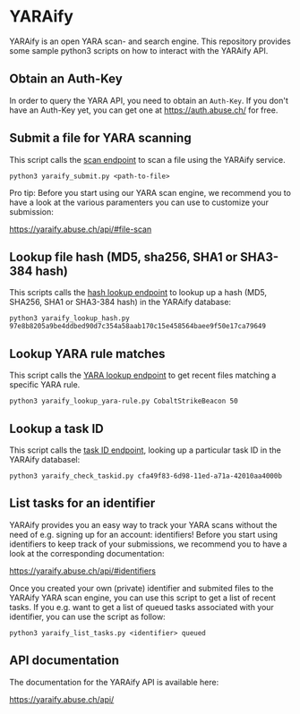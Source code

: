 # YARAify
YARAify is an open YARA scan- and search engine. This repository provides some sample python3 scripts on how to interact with the YARAify API.

## Obtain an Auth-Key
In order to query the YARA API, you need to obtain an ```Auth-Key```.  If you don't have an Auth-Key yet, you can get one at https://auth.abuse.ch/ for free.

## Submit a file for YARA scanning
This script calls the [scan endpoint](https://yaraify.abuse.ch/api/#file-scan) to scan a file using the YARAify service.

```
python3 yaraify_submit.py <path-to-file>
```

Pro tip: Before you start using our YARA scan engine, we recommend you to have a look at the various paramenters you can use to customize your submission:

https://yaraify.abuse.ch/api/#file-scan

## Lookup file hash (MD5, sha256, SHA1 or SHA3-384 hash)
This scripts calls the [hash lookup endpoint](https://yaraify.abuse.ch/api/#query-filehash) to lookup up a hash (MD5, SHA256, SHA1 or SHA3-384 hash) in the YARAify database:

```
python3 yaraify_lookup_hash.py 97e8b8205a9be4ddbed90d7c354a58aab170c15e458564baee9f50e17ca79649
```

## Lookup YARA rule matches
This script calls the [YARA lookup endpoint](https://yaraify.abuse.ch/api/#yara) to get recent files matching a specific YARA rule.

```
python3 yaraify_lookup_yara-rule.py CobaltStrikeBeacon 50
```

## Lookup a task ID
This script calls the [task ID endpoint](https://yaraify.abuse.ch/api/#query-taskid), looking up a particular task ID in the YARAify databasel:

```
python3 yaraify_check_taskid.py cfa49f83-6d98-11ed-a71a-42010aa4000b
```

## List tasks for an identifier
YARAify provides you an easy way to track your YARA scans without the need of e.g. signing up for an account: identifiers! Before you start using identifiers to keep track of your submissions, we recommend you to have a look at the corresponding documentation:

https://yaraify.abuse.ch/api/#identifiers

Once you created your own (private) identifier and submited files to the YARAify YARA scan engine, you can use this script to get a list of recent tasks. If you e.g. want to get a list of queued tasks associated with your identifier, you can use the script as follow:

```
python3 yaraify_list_tasks.py <identifier> queued
```


## API documentation

The documentation for the YARAify API is available here:

https://yaraify.abuse.ch/api/
